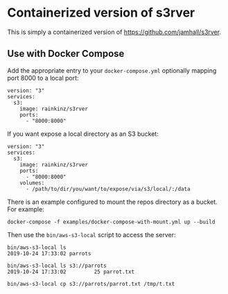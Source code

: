 # Containerized version of s3rver

This is simply a containerized version of https://github.com/jamhall/s3rver.

## Use with Docker Compose

Add the appropriate entry to your `docker-compose.yml` optionally mapping port
8000 to a local port:

```
version: "3"
services:
  s3:
    image: rainkinz/s3rver
    ports:
      - "8000:8000"
```

If you want expose a local directory as an S3 bucket:

```
version: "3"
services:
  s3:
    image: rainkinz/s3rver
    ports:
      - "8000:8000"
    volumes:
      - /path/to/dir/you/want/to/expose/via/s3/local/:/data

```

There is an example configured to mount the repos directory as a bucket. For
example:

```
docker-compose -f examples/docker-compose-with-mount.yml up --build
```

Then use the `bin/aws-s3-local` script to access the server:

```
bin/aws-s3-local ls
2019-10-24 17:33:02 parrots

bin/aws-s3-local ls s3://parrots
2019-10-24 17:33:02         25 parrot.txt

bin/aws-s3-local cp s3://parrots/parrot.txt /tmp/t.txt


